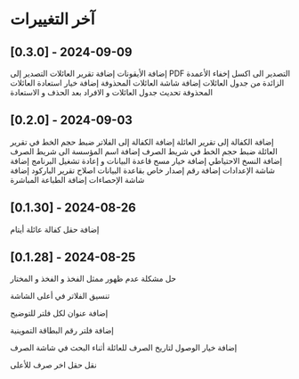 # آخر التغييرات
## [0.3.0] - 2024-09-09
إضافة الأيقونات
إضافة تقرير العائلات
التصدير إلى PDF
التصدير الى اكسل
إخفاء الأعمدة الزائدة من جدول العائلات
إضافة شاشة العائلات المحذوفة
إضافة خيار استعادة العائلات المحذوفة
تحديث جدول العائلات و الافراد بعد الحذف و الاستعادة

## [0.2.0] - 2024-09-03

إضافة الكفالة إلى تقرير العائلة
إضافة الكفالة إلى الفلاتر
ضبط حجم الخط في تقرير العائلة 
ضبط حجم الخط في شريط الصرف
إضافة اسم المؤسسة الى شريط الصرف
إضافة النسخ الاحتياطي
إضافة خيار مسح قاعدة البيانات و إعادة تشغيل البرنامج
إضافة شاشة الإعدادات
إضافة رقم إصدار خاص بقاعدة البيانات
اصلاح تقرير الباركود
إضافة شاشة الإحصاءات 
إضافة الطباعة المباشرة

## [0.1.30] - 2024-08-26

إضافة حقل كفالة عائلة أيتام



## [0.1.28] - 2024-08-25

حل مشكلة عدم ظهور ممثل الفخذ و الفخذ و المختار

تنسيق الفلاتر في أعلى الشاشة

إضافة عنوان لكل فلتر للتوضيح

إضافة فلتر رقم البطاقة التموينية

إضافة خيار الوصول لتاريخ الصرف للعائلة أثناء البحث في شاشة الصرف

نقل حقل اخر صرف للأعلى

